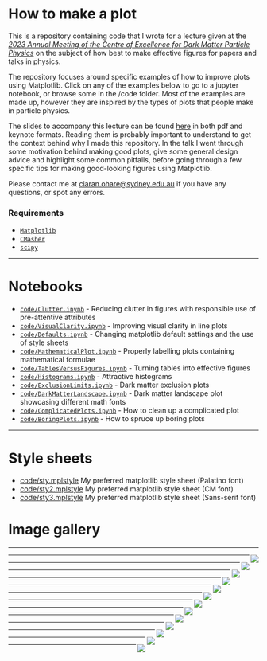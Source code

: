 # How to make a plot

This is a repository containing code that I wrote for a lecture given at the [*2023 Annual Meeting of the Centre of Excellence for Dark Matter Particle Physics*](https://darkmatteraustralia.atlassian.net/wiki/spaces/CDMPublic/pages/1584562177/2023+CDM+Annual+Workshop+-+Collaboratively+striving+for+success) on the subject of how best to make effective figures for papers and talks in physics.

The repository focuses around specific examples of how to improve plots using Matplotlib. Click on any of the examples below to go to a jupyter notebook, or browse some in the /code folder. Most of the examples are made up, however they are inspired by the types of plots that people make in particle physics.

The slides to accompany this lecture can be found [here](slides) in both pdf and keynote formats. Reading them is probably important to understand to get the context behind why I made this repository. In the talk I went through some motivation behind making good plots, give some general design advice and highlight some common pitfalls, before going through a few specific tips for making good-looking figures using Matplotlib.

Please contact me at ciaran.ohare@sydney.edu.au if you have any questions, or spot any errors.

### Requirements

* [`Matplotlib`](https://matplotlib.org/)
* [`CMasher`](https://cmasher.readthedocs.io/)
* [`scipy`](https://scipy.org/)

---

# Notebooks

* [`code/Clutter.ipynb`](code/Clutter.ipynb) - Reducing clutter in figures with responsible use of pre-attentive attributes
* [`code/VisualClarity.ipynb`](code/VisualClarity.ipynb) - Improving visual clarity in line plots
* [`code/Defaults.ipynb`](code/Defaults.ipynb) - Changing matplotlib default settings and the use of style sheets
* [`code/MathematicalPlot.ipynb`](code/MathematicalPlot.ipynb) - Properly labelling plots containing mathematical formulae
* [`code/TablesVersusFigures.ipynb`](code/TablesVersusFigures.ipynb) - Turning tables into effective figures
* [`code/Histograms.ipynb`](code/Histograms.ipynb) - Attractive histograms
* [`code/ExclusionLimits.ipynb`](code/ExclusionLimits.ipynb) - Dark matter exclusion plots
* [`code/DarkMatterLandscape.ipynb`](code/DarkMatterLandscape.ipynb) - Dark matter landscape plot showcasing different math fonts
* [`code/ComplicatedPlots.ipynb`](code/ComplicatedPlots.ipynb) - How to clean up a complicated plot
* [`code/BoringPlots.ipynb`](code/BoringPlots.ipynb) - How to spruce up boring plots

---

 # Style sheets
* [code/sty.mplstyle](code/sty.mplstyle) My preferred matplotlib style sheet (Palatino font)
* [code/sty2.mplstyle](code/sty2.mplstyle) My preferred matplotlib style sheet (CM font)
* [code/sty3.mplstyle](code/sty3.mplstyle) My preferred matplotlib style sheet (Sans-serif font)

# Image gallery

---

[<img align="right" src="plots/plots_png/Charges.png">](code/Charges.ipynb)

---

[<img align="right" src="plots/plots_png/Colormaps_Cyclic.png">](code/Charges.ipynb)

---

[<img align="right" src="plots/plots_png/Colormaps_Sequential.png">](code/Charges.ipynb)

---

[<img align="right" src="plots/plots_png/Colormaps_Diverging.png">](code/Charges.ipynb)

---

[<img align="right" src="plots/plots_png/Histograms_Good_withKDE.png">](code/Histograms.ipynb)

---

[<img align="right" src="plots/plots_png/MathematicalPlot_Good.png">](code/MathematicalPlots.ipynb)

---

[<img align="right" src="plots/plots_png/Table.png">](code/TablesVersusFigures.ipynb)

---

[<img align="right" src="plots/plots_png/VisualClarity_Good.png">](code/VisualClarity.ipynb)

---

[<img align="right" src="plots/plots_png/ExclusionLimits_Good.png">](code/ExclusionLimits.ipynb)

---

[<img align="right" src="plots/plots_png/DMLandscape_Palatino.png">](code/DarkMatterLandscape.ipynb)

---

[<img align="right" src="plots/plots_png/BoringPlot1_Good.png">](code/BoringPlots.ipynb)

---

[<img align="right" src="plots/plots_png/BoringPlot2_Good.png">](code/BoringPlots.ipynb)

---

[<img align="right" src="plots/plots_png/BoringPlot3_Good.png">](code/BoringPlots.ipynb)

---
